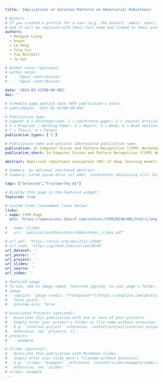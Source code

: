 ```yaml
---
title: 'Implications of Solution Patterns on Adversarial Robustness'

# Authors
# If you created a profile for a user (e.g. the default `admin` user), write the username (folder name) here
# and it will be replaced with their full name and linked to their profile.
authors:
  - Hengyue Liang
  - buyun
  - Le Peng
  - Ying Cui
  - Tim Mitchell
  - Ju Sun

# Author notes (optional)
# author_notes:
#   - 'Equal contribution'
#   - 'Equal contribution'

date: '2023-03-22T00:00:00Z'
doi: ''

# Schedule page publish date (NOT publication's date).
# publishDate: '2017-01-01T00:00:00Z'

# Publication type.
# Legend: 0 = Uncategorized; 1 = Conference paper; 2 = Journal article;
# 3 = Preprint / Working Paper; 4 = Report; 5 = Book; 6 = Book section;
# 7 = Thesis; 8 = Patent
publication_types: ['1']

# Publication name and optional abbreviated publication name.
publication: In Computer Vision and Pattern Recognition (CVPR) Workshop of Adversarial Machine Learning on Computer Vision (Art of Robustness)
publication_short: In Computer Vision and Pattern Recognition (CVPR) Workshop of Adversarial Machine Learning on Computer Vision (Art of Robustness)

abstract: Empirical robustness evaluation (RE) of deep learning models against adversarial perturbations involves solving non-trivial constrained optimization problems. Recent works have shown that these RE problems can be reliably solved by a general-purpose constrained-optimization solver, PyGRANSO with Constraint-Folding (PWCF). In this paper, we take advantage of PWCF and other existing numerical RE algorithms to explore the distinct solution patterns in solving the RE problems with various combinations of losses, perturbation models, and optimization algorithms. We then provide extensive discussions on the implications of these patterns on current robustness evaluation and adversarial training

# Summary. An optional shortened abstract.
# summary: Lorem ipsum dolor sit amet, consectetur adipiscing elit. Duis posuere tellus ac convallis placerat. Proin tincidunt magna sed ex sollicitudin condimentum.

tags: ["Selected","Trustworthy_AI"]

# Display this page in the Featured widget?
featured: true

# Custom links (uncomment lines below)
links:
- name: CVPR Page
  url: 'https://openaccess.thecvf.com/content/CVPR2023W/AML/html/Liang_Implications_of_Solution_Patterns_on_Adversarial_Robustness_CVPRW_2023_paper.html'

# - name: Slides
#   url: 'publication/Robustness/Robustness_slides.pdf'

# url_pdf: 'https://arxiv.org/abs/2111.13984'
# url_code: 'https://github.com/sun-umn/NCVX'
url_dataset: ''
url_poster: ''
url_project: ''
url_slides: ''
url_source: ''
url_video: ''

# Featured image
# To use, add an image named `featured.jpg/png` to your page's folder.
# image:
#   caption: 'Image credit: [**Unsplash**](https://unsplash.com/photos/pLCdAaMFLTE)'
#   focal_point: ''
#   preview_only: false

# Associated Projects (optional).
#   Associate this publication with one or more of your projects.
#   Simply enter your project's folder or file name without extension.
#   E.g. `internal-project` references `content/project/internal-project/index.md`.
#   Otherwise, set `projects: []`.
# projects:
#   - example

# Slides (optional).
#   Associate this publication with Markdown slides.
#   Simply enter your slide deck's filename without extension.
#   E.g. `slides: "example"` references `content/slides/example/index.md`.
#   Otherwise, set `slides: ""`.
# slides: example
---
```


<!-- > [!NOTE]
> Click the _Cite_ button above to demo the feature to enable visitors to import publication metadata into their reference management software.

> [!NOTE]
> Create your slides in Markdown - click the _Slides_ button to check out the example.

Add the publication's **full text** or **supplementary notes** here. You can use rich formatting such as including [code, math, and images](https://docs.hugoblox.com/content/writing-markdown-latex/). -->


